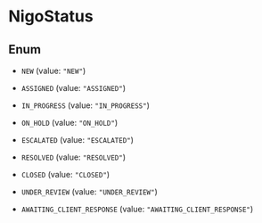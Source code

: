 

# NigoStatus

## Enum


* `NEW` (value: `"NEW"`)

* `ASSIGNED` (value: `"ASSIGNED"`)

* `IN_PROGRESS` (value: `"IN_PROGRESS"`)

* `ON_HOLD` (value: `"ON_HOLD"`)

* `ESCALATED` (value: `"ESCALATED"`)

* `RESOLVED` (value: `"RESOLVED"`)

* `CLOSED` (value: `"CLOSED"`)

* `UNDER_REVIEW` (value: `"UNDER_REVIEW"`)

* `AWAITING_CLIENT_RESPONSE` (value: `"AWAITING_CLIENT_RESPONSE"`)



